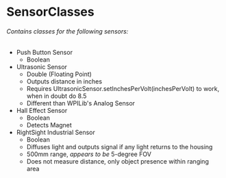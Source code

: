 # SensorClasses
###### Contains classes for the following sensors:
- Push Button Sensor
     - Boolean
- Ultrasonic Sensor
    - Double (Floating Point)
    - Outputs distance in inches
    - Requires UltrasonicSensor.setInchesPerVolt(inchesPerVolt) to work, when in doubt do 8.5
    - Different than WPILib's Analog Sensor
- Hall Effect Sensor
    - Boolean
    - Detects Magnet
- RightSight Industrial Sensor
    - Boolean
    - Diffuses light and outputs signal if any light returns to the housing
    - 500mm range, *appears to be* 5-degree FOV
    - Does not measure distance, only object presence within ranging area